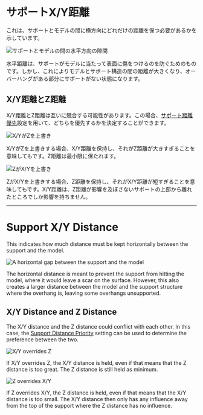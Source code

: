 サポートX/Y距離
====
これは、サポートとモデルの間に横方向にどれだけの距離を保つ必要があるかを示しています。

![サポートとモデルの間の水平方向の隙間](../images/support_xy_distance.png)

水平距離は、サポートがモデルに当たって表面に傷をつけるのを防ぐためのものです。しかし、これによりモデルとサポート構造の間の距離が大きくなり、オーバーハングがある部分にサポートがない状態になります。

X/Y距離とZ距離
----
X/Y距離とZ距離は互いに競合する可能性があります。この場合、[サポート距離優先](support_xy_overrides_z.md)設定を用いて、どちらを優先するかを決定することができます。

![X/YがZを上書き](../images/support_xy_overrides_z.svg)

X/YがZを上書きする場合、X/Y距離を保持し、それがZ距離が大きすぎることを意味してもです。Z距離は最小限に保たれます。

![ZがX/Yを上書き](../images/support_z_overrides_xy.svg)

ZがX/Yを上書きする場合、Z距離を保持し、それがX/Y距離が短すぎることを意味してもです。X/Y距離は、Z距離が影響を及ぼさないサポートの上部から離れたところでしか影響を持ちません。

---

Support X/Y Distance
====
This indicates how much distance must be kept horizontally between the support and the model.

![A horizontal gap between the support and the model](../images/support_xy_distance.png)

The horizontal distance is meant to prevent the support from hitting the model, where it would leave a scar on the surface. However, this also creates a larger distance between the model and the support structure where the overhang is, leaving some overhangs unsupported.

X/Y Distance and Z Distance
----
The X/Y distance and the Z distance could conflict with each other. In this case, the [Support Distance Priority](support_xy_overrides_z.md) setting can be used to determine the preference between the two.

![X/Y overrides Z](../images/support_xy_overrides_z.svg)

If X/Y overrides Z, the X/Y distance is held, even if that means that the Z distance is too great. The Z distance is still held as minimum.

![Z overrides X/Y](../images/support_z_overrides_xy.svg)

If Z overrides X/Y, the Z distance is held, even if that means that the X/Y distance is too small. The X/Y distance then only has any influence away from the top of the support where the Z distance has no influence.